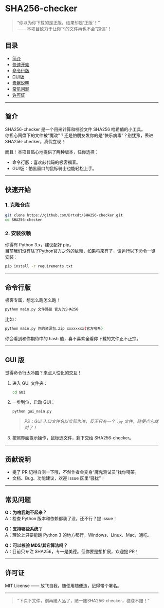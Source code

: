 # SHA256-checker

> “你以为你下载的是正版，结果却是‘正版’！”  
> —— 本项目致力于让你下的文件再也不会“跑偏”！

## 目录

- [简介](#简介)
- [快速开始](#快速开始)
- [命令行版](#命令行版)
- [GUI版](#gui版)
- [贡献说明](#贡献说明)
- [常见问题](#常见问题)
- [许可证](#许可证)

---

## 简介

SHA256-checker 是一个用来计算和校验文件 SHA256 哈希值的小工具。  
你担心网盘下的文件被“魔改”？还是怕朋友发你的是“快乐病毒”？别犹豫，丢进 SHA256-checker，真假立现！

而且！本项目贴心地提供了两种版本，任你选择：

- 命令行版：喜欢敲代码的极客福音。
- GUI版：怕黑窗口的鼠标骑士也能轻松上手。

---

## 快速开始

### 1. 克隆仓库

```bash
git clone https://github.com/Drtxdt/SHA256-checker.git
cd SHA256-checker
```

### 2. 安装依赖

你得有 Python 3.x，建议配好 pip。  
目前我们没有除了Python官方之外的依赖，如果将来有了，请运行以下命令一键安装：

```bash
pip install -r requirements.txt
```


---

## 命令行版

极客专属，想怎么跑怎么跑！

```bash
python main.py 文件路径 官方的SHA256
```

比如：

```bash
python main.py 你的资源包.zip xxxxxxxx(官方哈希)
```

你会看到和你期待中的 hash 值，喜不喜欢全看你下载的文件正不正宗。

---

## GUI 版

觉得命令行太冷酷？来点人性化的交互！

1. 进入 GUI 文件夹：

    ```bash
    cd GUI
    ```

2. 一步到位，启动 GUI：

    ```bash
    python gui_main.py
    ```

    > *PS：GUI 入口文件名以实际为准，反正只有一个 `.py` 文件，随便点它就对了！*

3. 按照界面提示操作，鼠标选文件，剩下交给 SHA256-checker。

---

## 贡献说明

- 提了 PR 记得自测一下哦，不然作者会变身“魔鬼测试员”找你喝茶。
- 文档、Bug、功能建议，欢迎 issue 区里“骚扰”！

---

## 常见问题

**Q：为啥我跑不起来？**  
A：检查 Python 版本和依赖都装了没。还不行？提 issue！

**Q：支持哪些系统？**  
A：理论上只要能跑 Python 3 的地方都行，Windows、Linux、Mac，通吃。

**Q：可以校验 MD5/其它算法吗？**  
A：目前只专注 SHA256，专一是美德。但你要是想扩展，欢迎提 PR！

---

## 许可证

MIT License —— 放飞自我，随便用随便造，记得带个署名。

---

> “下次下文件，别再赌人品了，赌一赌SHA256-checker，稳赚不赔！”
